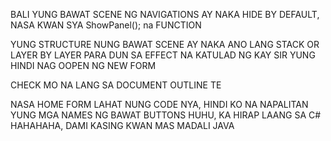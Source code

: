 BALI YUNG BAWAT SCENE NG NAVIGATIONS AY NAKA HIDE BY DEFAULT, NASA KWAN SYA ShowPanel(); na FUNCTION

YUNG STRUCTURE NUNG BAWAT SCENE AY NAKA ANO LANG STACK OR LAYER BY LAYER PARA DUN SA EFFECT NA KATULAD NG KAY SIR YUNG HINDI NAG OOPEN NG NEW FORM

CHECK MO NA LANG SA DOCUMENT OUTLINE TE


NASA HOME FORM LAHAT NUNG CODE NYA, HINDI KO NA NAPALITAN YUNG MGA NAMES NG BAWAT BUTTONS HUHU, KA HIRAP LAANG SA C# HAHAHAHA, DAMI KASING KWAN MAS MADALI JAVA
